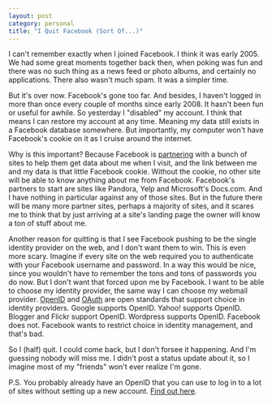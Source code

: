```yaml
---
layout: post
category: personal
title: "I Quit Facebook (Sort Of...)"
---
```


I can't remember exactly when I joined Facebook. I think it was early 2005. We had some great moments together back then,
when poking was fun and there was no such thing as a news feed or photo albums, and certainly no applications. There
also wasn't much spam. It was a simpler time.

But it's over now. Facebook's gone too far. And besides, I haven't logged in more than once every couple of months since
early 2008. It hasn't been fun or useful for awhile. So yesterday I "disabled" my account. I think that means I can restore
my account at any time. Meaning my data still exists in a Facebook database somewhere. But importantly, my computer
won't have Facebook's cookie on it as I cruise around the internet.

Why is this important? Because Facebook is [partnering][1] with a bunch of sites to help them get data about me when I
visit, and the link between me and my data is that little Facebook cookie. Without the cookie, no other site will be able
to know anything about me from Facebook. Facebook's partners to start are sites like Pandora,
Yelp and Microsoft's Docs.com. And I have nothing in particular against any of those sites. But in the future there will
be many more partner sites, perhaps a majority of sites, and it scares me to think that by just arriving at a site's
landing page the owner will know a ton of stuff about me.

Another reason for quitting is that I see Facebook pushing to be the single identity provider on the web, and I don't
want them to win. This is even more scary. Imagine
if every site on the web required you to authenticate with your Facebook username and password. In a way this would be
nice, since you wouldn't have to remember the tons and tons of passwords you do now. But I don't want that forced upon
me by Facebook. I want to be able to choose my identity provider, the same way I can choose my webmail provider.
[OpenID][2] and [OAuth][3] are open standards that support choice in identity providers. Google supports OpenID.
Yahoo! supports OpenID.
Blogger and Flickr support OpenID. Wordpress supports OpenID. Facebook does not. Facebook wants to restrict choice in
identity management, and that's bad.

So I (half) quit. I could come back, but I don't forsee it happening. And I'm guessing nobody will miss me. I didn't
post a status update about it, so I imagine most of my "friends" won't ever realize I'm gone.

P.S. You probably already have an OpenID that you can use to log in to a lot of sites without setting up a new account.
[Find out here][4].

[1]:http://blog.facebook.com/blog.php?post=383404517130
[2]:http://openid.net/
[3]:http://oauth.net/
[4]:http://openid.net/get-an-openid
